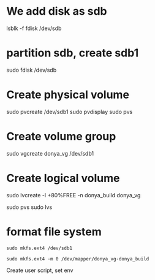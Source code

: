 # We add disk as sdb

lsblk -f 
fdisk /dev/sdb

# partition sdb, create sdb1
sudo fdisk /dev/sdb

# Create physical volume
sudo pvcreate /dev/sdb1
sudo pvdisplay
sudo pvs

# Create volume group
sudo vgcreate donya_vg /dev/sdb1 

# Create logical volume
sudo lvcreate -l +80%FREE -n donya_build donya_vg 

sudo pvs 
sudo lvs 

# format file system
```
sudo mkfs.ext4 /dev/sdb1
```

```
sudo mkfs.ext4 -m 0 /dev/mapper/donya_vg-donya_build
```

Create user script, set env


